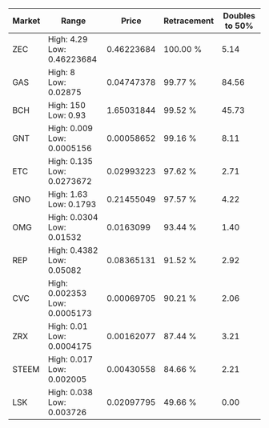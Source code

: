 | Market | Range | Price| Retracement | Doubles to 50% |
| --- | --- | --- | --- | --- |
| ZEC | High: 4.29<br />Low: 0.46223684 | 0.46223684 | 100.00 % | 5.14 |
| GAS | High: 8<br />Low: 0.02875 | 0.04747378 | 99.77 % | 84.56 |
| BCH | High: 150<br />Low: 0.93 | 1.65031844 | 99.52 % | 45.73 |
| GNT | High: 0.009<br />Low: 0.0005156 | 0.00058652 | 99.16 % | 8.11 |
| ETC | High: 0.135<br />Low: 0.0273672 | 0.02993223 | 97.62 % | 2.71 |
| GNO | High: 1.63<br />Low: 0.1793 | 0.21455049 | 97.57 % | 4.22 |
| OMG | High: 0.0304<br />Low: 0.01532 | 0.0163099 | 93.44 % | 1.40 |
| REP | High: 0.4382<br />Low: 0.05082 | 0.08365131 | 91.52 % | 2.92 |
| CVC | High: 0.002353<br />Low: 0.0005173 | 0.00069705 | 90.21 % | 2.06 |
| ZRX | High: 0.01<br />Low: 0.0004175 | 0.00162077 | 87.44 % | 3.21 |
| STEEM | High: 0.017<br />Low: 0.002005 | 0.00430558 | 84.66 % | 2.21 |
| LSK | High: 0.038<br />Low: 0.003726 | 0.02097795 | 49.66 % | 0.00 |
